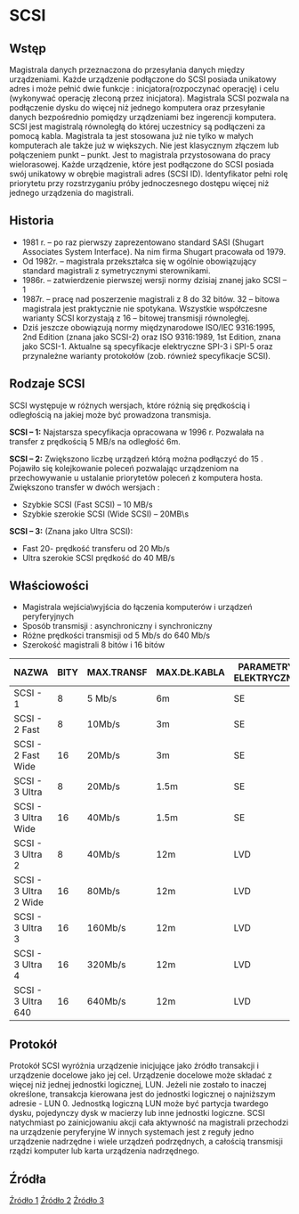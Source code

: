 SCSI
===

## Wstęp  
Magistrala danych przeznaczona do przesyłania danych między urządzeniami. Każde urządzenie podłączone do SCSI posiada unikatowy adres i może pełnić dwie funkcje : inicjatora(rozpoczynać operację) i celu (wykonywać operację zleconą przez inicjatora). 
Magistrala SCSI pozwala na podłączenie dysku do więcej niż jednego komputera oraz przesyłanie danych bezpośrednio pomiędzy urządzeniami bez ingerencji komputera.
SCSI jest magistralą równoległą do której uczestnicy są podłączeni za pomocą kabla. Magistrala ta jest stosowana już nie tylko w małych komputerach ale także już w większych. Nie jest klasycznym złączem lub połączeniem punkt – punkt. Jest to magistrala przystosowana do pracy wielorasowej.
Każde urządzenie, które jest podłączone do SCSI posiada swój unikatowy w obrębie magistrali adres (SCSI ID). Identyfikator pełni rolę priorytetu przy rozstrzyganiu próby jednoczesnego dostępu więcej niż jednego urządzenia do magistrali. 
## Historia
* 1981 r. – po raz pierwszy zaprezentowano standard SASI (Shugart Associates System Interface). Na nim firma Shugart pracowała od 1979. 
* Od 1982r.  – magistrala przekształca się  w ogólnie obowiązujący standard magistrali z symetrycznymi sterownikami.
* 1986r. – zatwierdzenie pierwszej wersji normy dzisiaj znanej jako SCSI – 1
* 1987r. – pracę nad poszerzenie magistrali z 8 do 32 bitów. 32 – bitowa magistrala jest praktycznie nie spotykana. Wszystkie współczesne warianty SCSI korzystają z 16 – bitowej transmisji równoległej.
* Dziś jeszcze obowiązują normy międzynarodowe ISO/IEC 9316:1995, 2nd Edition (znana jako SCSI-2) oraz ISO 9316:1989, 1st Edition, znana jako SCSI-1. Aktualne są specyfikacje elektryczne SPI-3 i SPI-5 oraz przynależne warianty protokołów (zob. również specyfikacje SCSI).
## Rodzaje SCSI
SCSI występuje w różnych wersjach, które różnią się prędkością i odległością na jakiej może być prowadzona transmisja.

 **SCSI – 1:**  Najstarsza specyfikacja opracowana w 1996 r. Pozwalała na transfer z prędkością 5 MB/s na odległość 6m. 
 
 **SCSI – 2:** Zwiększono liczbę urządzeń którą można podłączyć do 15 . Pojawiło się kolejkowanie poleceń pozwalając urządzeniom na przechowywanie u ustalanie priorytetów poleceń z komputera hosta. Zwiększono transfer w dwóch wersjach : 
* Szybkie SCSI (Fast SCSI) – 10 MB/s 
* Szybkie szerokie SCSI (Wide SCSI) – 20MB\s

 **SCSI – 3:** (Znana jako Ultra SCSI): 
* Fast 20- prędkość transferu od 20 Mb/s
* Ultra szerokie SCSI prędkość do 40 MB/s 
## Właściowości
*	Magistrala wejścia\wyjścia do łączenia komputerów i urządzeń peryferyjnych 
*	Sposób transmisji : asynchroniczny i synchroniczny
*	Różne prędkości transmisji od 5 Mb/s do 640 Mb/s
*	Szerokość magistrali 8 bitów i 16 bitów


| NAZWA   | BITY  | MAX.TRANSF  | MAX.DŁ.KABLA  | PARAMETRY ELEKTRYCZNE  |
|---|---|---|---|---|
| SCSI - 1  | 8 | 5 Mb/s | 6m | SE |
| SCSI - 2 Fast | 8 | 10Mb/s | 3m | SE |
| SCSI - 2 Fast Wide | 16 | 20Mb/s | 3m | SE |
| SCSI - 3 Ultra | 8 | 20Mb/s | 1.5m | SE |
| SCSI - 3 Ultra Wide | 16 | 40Mb/s | 1.5m | SE |
| SCSI - 3 Ultra 2 | 8 | 40Mb/s | 12m | LVD |
| SCSI - 3 Ultra 2 Wide | 16 | 80Mb/s | 12m | LVD |
| SCSI - 3 Ultra 3 | 16 | 160Mb/s | 12m | LVD |
| SCSI - 3 Ultra 4 | 16 | 320Mb/s | 12m | LVD |
| SCSI - 3 Ultra 640 | 16 | 640Mb/s | 12m | LVD |

## Protokół

Protokół SCSI wyróżnia urządzenie inicjujące jako źródło transakcji i urządzenie docelowe jako jej cel. Urządzenie docelowe może składać z więcej niż jednej jednostki logicznej, LUN. Jeżeli nie zostało to inaczej określone, transakcja kierowana jest do jednostki logicznej o najniższym adresie - LUN 0. Jednostką logiczną LUN może być partycja twardego dysku, pojedynczy dysk w macierzy lub inne jednostki logiczne.  SCSI natychmiast po zainicjowaniu akcji cała aktywność na magistrali przechodzi na urządzenie peryferyjne W innych systemach jest z reguły jedno urządzenie nadrzędne i wiele urządzeń podrzędnych, a całością transmisji rządzi komputer lub karta urządzenia nadrzędnego.

## Źródła
[Źródło 1](https://www.pcworld.pl/news/Podstawy-SCSI,305377.html)
[Źródło 2](https://prezi.com/yeedic7mzp1h/temat-rownolega-magistrala-danych-scsi/)
[Źródło 3](http://kaleron.pl/Standard-SCSI.php)

